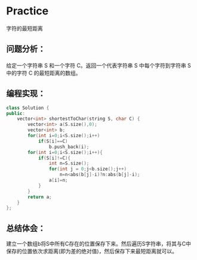 # Practice
字符的最短距离
## 问题分析：
#### 
给定一个字符串 S 和一个字符 C。返回一个代表字符串 S 中每个字符到字符串 S 中的字符 C 的最短距离的数组。
## 编程实现：
```C++
class Solution {
public:
    vector<int> shortestToChar(string S, char C) {
        vector<int> a(S.size(),0);
        vector<int> b;
        for(int i=0;i<S.size();i++)
            if(S[i]==C)
                b.push_back(i);
        for(int i=0;i<S.size();i++){
            if(S[i]!=C){
                int n=S.size();
                for(int j = 0;j<b.size();j++)
                    n=n<abs(b[j]-i)?n:abs(b[j]-i);
                a[i]=n;
            }
        }
        return a;
    }
};
```
## 总结体会：
建立一个数组b将S中所有C存在的位置保存下来。然后遍历S字符串，将其与C中保存的位置依次求距离(即为差的绝对值)，然后保存下来最短距离就可以。
